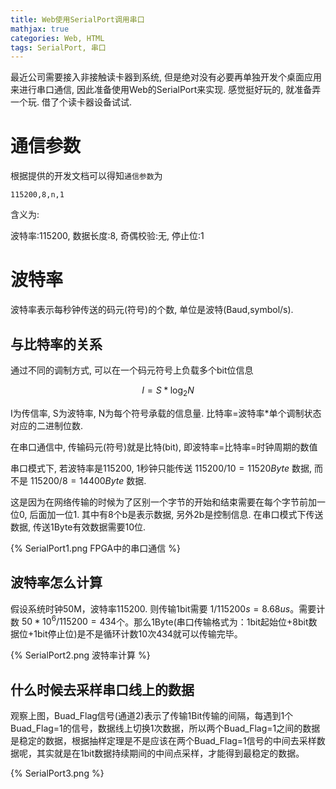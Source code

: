```yaml
---
title: Web使用SerialPort调用串口
mathjax: true
categories: Web, HTML
tags: SerialPort, 串口
---
```


最近公司需要接入非接触读卡器到系统, 但是绝对没有必要再单独开发个桌面应用来进行串口通信, 因此准备使用Web的SerialPort来实现. 感觉挺好玩的, 就准备弄一个玩. 借了个读卡器设备试试.

# 通信参数
根据提供的开发文档可以得知`通信参数`为
```
115200,8,n,1
```
含义为:

波特率:115200, 数据长度:8, 奇偶校验:无, 停止位:1

# 波特率
波特率表示每秒钟传送的码元(符号)的个数, 单位是波特(Baud,symbol/s).

## 与比特率的关系
通过不同的调制方式, 可以在一个码元符号上负载多个bit位信息

$$I=S*\log_{2}N $$

I为传信率, S为波特率, N为每个符号承载的信息量. 比特率=波特率*单个调制状态对应的二进制位数.

在串口通信中, 传输码元(符号)就是比特(bit), 即波特率=比特率=时钟周期的数值

串口模式下, 若波特率是115200, 1秒钟只能传送 $115200/10=11520Byte$ 数据, 而不是 $115200/8=14400Byte$ 数据.

这是因为在网络传输的时候为了区别一个字节的开始和结束需要在每个字节前加一位0, 后面加一位1. 其中有8个b是表示数据, 另外2b是控制信息. 在串口模式下传送数据, 传送1Byte有效数据需要10位.

{% SerialPort1.png FPGA中的串口通信 %}

## 波特率怎么计算
假设系统时钟50M，波特率115200. 则传输1bit需要 $1/115200s=8.68us$。需要计数 $50*10^6/115200=434$个。那么1Byte(串口传输格式为：1bit起始位+8bit数据位+1bit停止位)是不是循环计数10次434就可以传输完毕。

{% SerialPort2.png 波特率计算 %}

## 什么时候去采样串口线上的数据
观察上图，Buad_Flag信号(通道2)表示了传输1Bit传输的间隔，每遇到1个Buad_Flag=1的信号，数据线上切换1次数据，所以两个Buad_Flag=1之间的数据是稳定的数据，根据抽样定理是不是应该在两个Buad_Flag=1信号的中间去采样数据呢，其实就是在1bit数据持续期间的中间点采样，才能得到最稳定的数据。

{% SerialPort3.png %}

